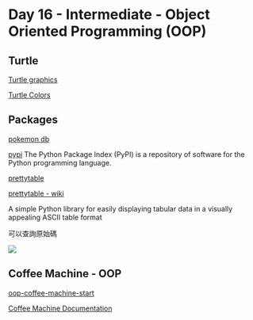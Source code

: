 # Day 16 - Intermediate - Object Oriented Programming (OOP)

## Turtle

[Turtle graphics](https://docs.python.org/3/library/turtle.html)

[Turtle Colors](https://cs111.wellesley.edu/labs/lab01/colors)

## Packages

[pokemon db](https://pokemondb.net/pokedex/game/x-y)

[pypi](https://pypi.org/)
The Python Package Index (PyPI) is a repository of software for the Python programming language.

[prettytable](https://pypi.org/project/prettytable/)

[prettytable - wiki](https://code.google.com/archive/p/prettytable/wikis/Tutorial.wiki)

A simple Python library for easily displaying tabular data in a visually appealing ASCII table format

可以查詢原始碼

![](https://i.imgur.com/SBZpV4V.png)

## Coffee Machine - OOP

[oop-coffee-machine-start](https://replit.com/@appbrewery/oop-coffee-machine-start)

[Coffee Machine Documentation](https://docs.google.com/document/d/e/2PACX-1vTragRHILyj76AvVgpWeOlEaLBXoxPM_43SdEyffIKtOgarj42SoSAsK6LwLAdHQs2qFLGthRZds6ok/pub)
